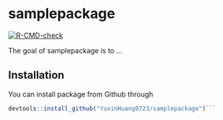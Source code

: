 
# samplepackage

<!-- badges: start -->
[![R-CMD-check](https://github.com/YuxinHuang0723/samplepackage/workflows/R-CMD-check/badge.svg)](https://github.com/YuxinHuang0723/samplepackage/actions)
<!-- badges: end -->

The goal of samplepackage is to ...

## Installation

You can install package from Github through 

``` r
devtools::install_github("YuxinHuang0723/samplepackage")```
```

